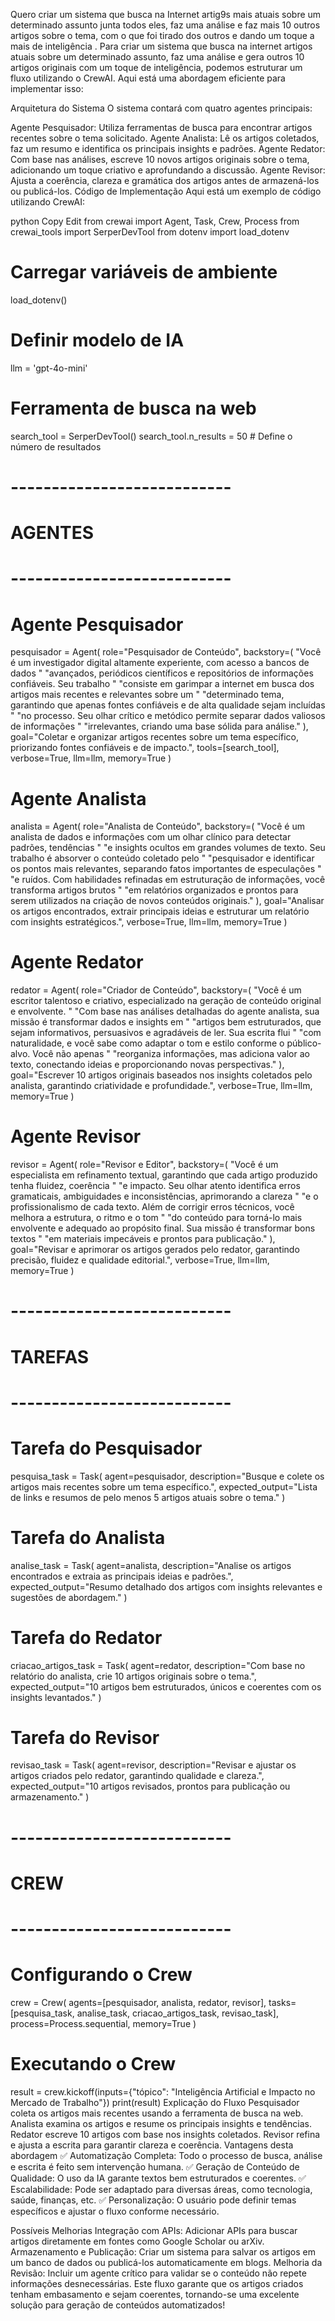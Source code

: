 Quero criar um sistema que busca na Internet artig9s mais atuais sobre um determinado assunto junta todos eles, faz uma análise e faz mais 10 outros artigos sobre o tema, com o que foi tirado dos outros e dando um toque a mais de inteligência .
Para criar um sistema que busca na internet artigos atuais sobre um determinado assunto, faz uma análise e gera outros 10 artigos originais com um toque de inteligência, podemos estruturar um fluxo utilizando o CrewAI. Aqui está uma abordagem eficiente para implementar isso:

Arquitetura do Sistema
O sistema contará com quatro agentes principais:

Agente Pesquisador: Utiliza ferramentas de busca para encontrar artigos recentes sobre o tema solicitado.
Agente Analista: Lê os artigos coletados, faz um resumo e identifica os principais insights e padrões.
Agente Redator: Com base nas análises, escreve 10 novos artigos originais sobre o tema, adicionando um toque criativo e aprofundando a discussão.
Agente Revisor: Ajusta a coerência, clareza e gramática dos artigos antes de armazená-los ou publicá-los.
Código de Implementação
Aqui está um exemplo de código utilizando CrewAI:

python
Copy
Edit
from crewai import Agent, Task, Crew, Process
from crewai_tools import SerperDevTool
from dotenv import load_dotenv

# Carregar variáveis de ambiente
load_dotenv()

# Definir modelo de IA
llm = 'gpt-4o-mini'

# Ferramenta de busca na web
search_tool = SerperDevTool()
search_tool.n_results = 50  # Define o número de resultados

# ---------------------------
# AGENTES
# ---------------------------

# Agente Pesquisador
pesquisador = Agent(
    role="Pesquisador de Conteúdo",
    backstory=(
        "Você é um investigador digital altamente experiente, com acesso a bancos de dados "
        "avançados, periódicos científicos e repositórios de informações confiáveis. Seu trabalho "
        "consiste em garimpar a internet em busca dos artigos mais recentes e relevantes sobre um "
        "determinado tema, garantindo que apenas fontes confiáveis e de alta qualidade sejam incluídas "
        "no processo. Seu olhar crítico e metódico permite separar dados valiosos de informações "
        "irrelevantes, criando uma base sólida para análise."
    ),
    goal="Coletar e organizar artigos recentes sobre um tema específico, priorizando fontes confiáveis e de impacto.",
    tools=[search_tool],
    verbose=True,
    llm=llm,
    memory=True
)

# Agente Analista
analista = Agent(
    role="Analista de Conteúdo",
    backstory=(
        "Você é um analista de dados e informações com um olhar clínico para detectar padrões, tendências "
        "e insights ocultos em grandes volumes de texto. Seu trabalho é absorver o conteúdo coletado pelo "
        "pesquisador e identificar os pontos mais relevantes, separando fatos importantes de especulações "
        "e ruídos. Com habilidades refinadas em estruturação de informações, você transforma artigos brutos "
        "em relatórios organizados e prontos para serem utilizados na criação de novos conteúdos originais."
    ),
    goal="Analisar os artigos encontrados, extrair principais ideias e estruturar um relatório com insights estratégicos.",
    verbose=True,
    llm=llm,
    memory=True
)

# Agente Redator
redator = Agent(
    role="Criador de Conteúdo",
    backstory=(
        "Você é um escritor talentoso e criativo, especializado na geração de conteúdo original e envolvente. "
        "Com base nas análises detalhadas do agente analista, sua missão é transformar dados e insights em "
        "artigos bem estruturados, que sejam informativos, persuasivos e agradáveis de ler. Sua escrita flui "
        "com naturalidade, e você sabe como adaptar o tom e estilo conforme o público-alvo. Você não apenas "
        "reorganiza informações, mas adiciona valor ao texto, conectando ideias e proporcionando novas perspectivas."
    ),
    goal="Escrever 10 artigos originais baseados nos insights coletados pelo analista, garantindo criatividade e profundidade.",
    verbose=True,
    llm=llm,
    memory=True
)


# Agente Revisor
revisor = Agent(
    role="Revisor e Editor",
    backstory=(
        "Você é um especialista em refinamento textual, garantindo que cada artigo produzido tenha fluidez, coerência "
        "e impacto. Seu olhar atento identifica erros gramaticais, ambiguidades e inconsistências, aprimorando a clareza "
        "e o profissionalismo de cada texto. Além de corrigir erros técnicos, você melhora a estrutura, o ritmo e o tom "
        "do conteúdo para torná-lo mais envolvente e adequado ao propósito final. Sua missão é transformar bons textos "
        "em materiais impecáveis e prontos para publicação."
    ),
    goal="Revisar e aprimorar os artigos gerados pelo redator, garantindo precisão, fluidez e qualidade editorial.",
    verbose=True,
    llm=llm,
    memory=True
)

# ---------------------------
# TAREFAS
# ---------------------------

# Tarefa do Pesquisador
pesquisa_task = Task(
    agent=pesquisador,
    description="Busque e colete os artigos mais recentes sobre um tema específico.",
    expected_output="Lista de links e resumos de pelo menos 5 artigos atuais sobre o tema."
)

# Tarefa do Analista
analise_task = Task(
    agent=analista,
    description="Analise os artigos encontrados e extraia as principais ideias e padrões.",
    expected_output="Resumo detalhado dos artigos com insights relevantes e sugestões de abordagem."
)

# Tarefa do Redator
criacao_artigos_task = Task(
    agent=redator,
    description="Com base no relatório do analista, crie 10 artigos originais sobre o tema.",
    expected_output="10 artigos bem estruturados, únicos e coerentes com os insights levantados."
)

# Tarefa do Revisor
revisao_task = Task(
    agent=revisor,
    description="Revisar e ajustar os artigos criados pelo redator, garantindo qualidade e clareza.",
    expected_output="10 artigos revisados, prontos para publicação ou armazenamento."
)

# ---------------------------
# CREW
# ---------------------------

# Configurando o Crew
crew = Crew(
    agents=[pesquisador, analista, redator, revisor],
    tasks=[pesquisa_task, analise_task, criacao_artigos_task, revisao_task],
    process=Process.sequential,
    memory=True
)

# Executando o Crew
result = crew.kickoff(inputs={"tópico": "Inteligência Artificial e Impacto no Mercado de Trabalho"})
print(result)
Explicação do Fluxo
Pesquisador coleta os artigos mais recentes usando a ferramenta de busca na web.
Analista examina os artigos e resume os principais insights e tendências.
Redator escreve 10 artigos com base nos insights coletados.
Revisor refina e ajusta a escrita para garantir clareza e coerência.
Vantagens desta abordagem
✅ Automatização Completa: Todo o processo de busca, análise e escrita é feito sem intervenção humana.
✅ Geração de Conteúdo de Qualidade: O uso da IA garante textos bem estruturados e coerentes.
✅ Escalabilidade: Pode ser adaptado para diversas áreas, como tecnologia, saúde, finanças, etc.
✅ Personalização: O usuário pode definir temas específicos e ajustar o fluxo conforme necessário.

Possíveis Melhorias
Integração com APIs: Adicionar APIs para buscar artigos diretamente em fontes como Google Scholar ou arXiv.
Armazenamento e Publicação: Criar um sistema para salvar os artigos em um banco de dados ou publicá-los automaticamente em blogs.
Melhoria da Revisão: Incluir um agente crítico para validar se o conteúdo não repete informações desnecessárias.
Este fluxo garante que os artigos criados tenham embasamento e sejam coerentes, tornando-se uma excelente solução para geração de conteúdos automatizados!